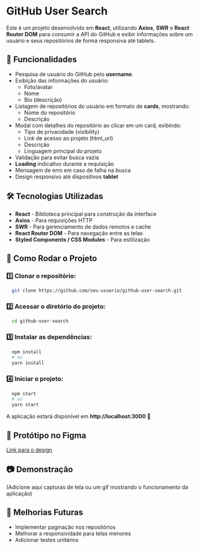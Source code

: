 # GitHub User Search

Este é um projeto desenvolvido em **React**, utilizando **Axios**, **SWR** e **React Router DOM** para consumir a API do GitHub e exibir informações sobre um usuário e seus repositórios de forma responsiva até tablets.

## 📌 Funcionalidades

- Pesquisa de usuário do GitHub pelo **username**.
- Exibição das informações do usuário:
  - Foto/avatar
  - Nome
  - Bio (descrição)
- Listagem de repositórios do usuário em formato de **cards**, mostrando:
  - Nome do repositório
  - Descrição
- Modal com detalhes do repositório ao clicar em um card, exibindo:
  - Tipo de privacidade (visibility)
  - Link de acesso ao projeto (html_url)
  - Descrição
  - Linguagem principal do projeto
- Validação para evitar busca vazia
- **Loading** indicativo durante a requisição
- Mensagem de erro em caso de falha na busca
- Design responsivo até dispositivos **tablet**

## 🛠️ Tecnologias Utilizadas

- **React** - Biblioteca principal para construção da interface
- **Axios** - Para requisições HTTP
- **SWR** - Para gerenciamento de dados remotos e cache
- **React Router DOM** - Para navegação entre as telas
- **Styled Components / CSS Modules** - Para estilização

## 🚀 Como Rodar o Projeto

### 1️⃣ Clonar o repositório:
```bash
  git clone https://github.com/seu-usuario/github-user-search.git
```

### 2️⃣ Acessar o diretório do projeto:
```bash
  cd github-user-search
```

### 3️⃣ Instalar as dependências:
```bash
  npm install
  # ou
  yarn install
```

### 4️⃣ Iniciar o projeto:
```bash
  npm start
  # ou
  yarn start
```

A aplicação estará disponível em **http://localhost:3000** 🚀

## 🔗 Protótipo no Figma
[Link para o design](https://www.figma.com/file/yOLKhfoM0mlU1fOItBPcsI/TEACH-3035?type=design&mode=design&t=daKUn1lO1lqgXUWt-1)

## 📷 Demonstração
(Adicione aqui capturas de tela ou um gif mostrando o funcionamento da aplicação)

## 📌 Melhorias Futuras
- Implementar paginação nos repositórios
- Melhorar a responsividade para telas menores
- Adicionar testes unitários


